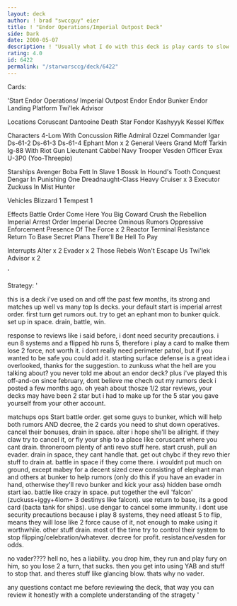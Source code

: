 ```yaml
---
layout: deck
author: ! brad "swccguy" eier
title: ! "Endor Operations/Imperial Outpost Deck"
side: Dark
date: 2000-05-07
description: ! "Usually what I do with this deck is play cards to slow my opponent, then I try to win."
rating: 4.0
id: 6422
permalink: "/starwarsccg/deck/6422"
---
```

Cards: 

'Start
Endor Operations/ Imperial Outpost
Endor
Endor Bunker
Endor Landing Platform
Twi'lek Advisor

Locations
Coruscant
Dantooine
Death Star
Fondor
Kashyyyk
Kessel
Kiffex

Characters
4-Lom With Concussion Rifle
Admiral Ozzel
Commander Igar
Ds-61-2
Ds-61-3
Ds-61-4
Ephant Mon x 2
General Veers
Grand Moff Tarkin
Ig-88 With Riot Gun
Lieutenant Cabbel
Navy Trooper Vesden
Officer Evax
U-3P0 (Yoo-Threepio)

Starships
Avenger
Boba Fett In Slave 1
Bossk In Hound's Tooth
Conquest
Dengar In Punishing One
Dreadnaught-Class Heavy Cruiser x 3
Executor
Zuckuss In Mist Hunter

Vehicles
Blizzard 1
Tempest 1

Effects
Battle Order
Come Here You Big Coward
Crush the Rebellion
Imperial Arrest Order
Imperial Decree
Ominous Rumors
Oppressive Enforcement
Presence Of The Force x 2
Reactor Terminal
Resistance
Return To Base
Secret Plans
There'll Be Hell To Pay

Interrupts
Alter x 2
Evader x 2
Those Rebels Won't Escape Us
Twi'lek Advisor x 2



'

Strategy: '

this is a deck i've used on and off the past few months, its strong and matches up well vs many top ls decks.
your default start is imperial arrest order. first turn get rumors out. try to get an ephant mon to bunker quick. set up in space. drain, battle, win.

response to reviews like i said before, i dont need security precautions. i eun 8 systems and a flipped hb runs 5, therefore i play a card to malke them lose 2 force, not worth it.
i dont really need perimeter patrol, but if you wanted to be safe you could add it.
starting surface defense is a great idea i overlooked, thanks for the suggestion.
to zunkuss what the hell are you talking about? you never told me about an endor deck? plus i've played this off-and-on since february, dont believe me chech out my rumors deck i posted a few months ago. oh yeah about thosze 1/2 star reviews, your decks may have been 2 star but i had to make up for the 5 star you gave yourself from your other account.

matchups
ops Start battle order. get some guys to bunker, which will help both rumors AND decree, the 2 cards you need to shut down operatives. cancel their bonuses, drain in space. alter i hope she'll be allright. if they claw try to cancel it, or fly your ship to a place like coruscant where you cant drain.
throneroom plenty of anti revo stuff here. start crush, pull an evader. drain in space, they cant handle that. get out chybc if they revo thier stuff to drain at. battle in space if they come there. i wouldnt put much on ground, except mabey for a decent sized crew consisting of elephant man and others at bunker to help rumors (only do this if you have an evader in hand, otherwise they'll revo bunker and kick your ass)
hidden base omdh start iao. battle like crazy in space. put together the evil 'falcon' (zuckuss+iggy+4lom= 3 destinys like falcon). use return to base, its a good card (bacta tank for ships). use dengar to cancel some immunity. i dont use security precautions because i play 8 systems, they need atleast 5 to flip, means they will lose like 2 force cause of it, not enough to make using it worthwhile.
other stuff drain. most of the time try to control their system to stop flipping/celebration/whatever. decree for profit.
resistance/vesden for odds.

no vader????
hell no, hes a liability. you drop him, they run and play fury on him, so you lose 2 a turn, that sucks. then you get into using YAB and stuff to stop that. and theres stuff like glancing blow. thats why no vader.


any questions contact me before reviewing the deck, that way you can review it honestly with a complete understanding
of the stragety
'
